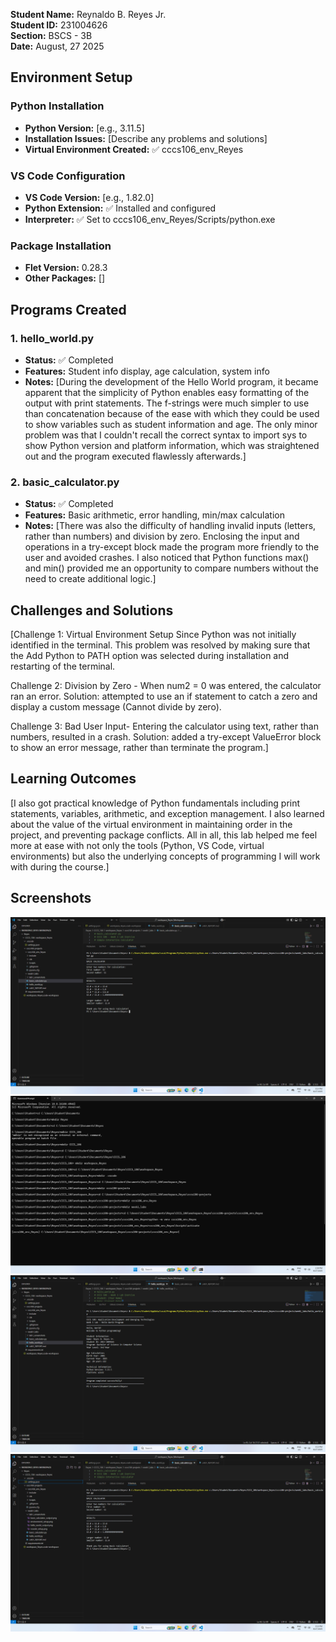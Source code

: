 **Student Name:** Reynaldo B. Reyes Jr. \
**Student ID:** 231004626 \
**Section:** BSCS - 3B \
**Date:** August, 27 2025

## Environment Setup

### Python Installation
- **Python Version:** [e.g., 3.11.5]
- **Installation Issues:** [Describe any problems and solutions]
- **Virtual Environment Created:** ✅ cccs106_env_Reyes

### VS Code Configuration
- **VS Code Version:** [e.g., 1.82.0]
- **Python Extension:** ✅ Installed and configured
- **Interpreter:** ✅ Set to cccs106_env_Reyes/Scripts/python.exe

### Package Installation
- **Flet Version:** 0.28.3
- **Other Packages:** []

## Programs Created

### 1. hello_world.py
- **Status:** ✅ Completed
- **Features:** Student info display, age calculation, system info
- **Notes:** [During the development of the Hello World program, it became apparent that the simplicity of Python enables easy formatting of the output with print statements. The f-strings were much simpler to use than concatenation because of the ease with which they could be used to show variables such as student information and age. The only minor problem was that I couldn't recall the correct syntax to import sys to show Python version and platform information, which was straightened out and the program executed flawlessly afterwards.]

### 2. basic_calculator.py
- **Status:** ✅ Completed
- **Features:** Basic arithmetic, error handling, min/max calculation
- **Notes:** [There was also the difficulty of handling invalid inputs (letters, rather than numbers) and division by zero. Enclosing the input and operations in a try-except block made the program more friendly to the user and avoided crashes. I also noticed that Python functions max() and min() provided me an opportunity to compare numbers without the need to create additional logic.]

## Challenges and Solutions

[Challenge 1: Virtual Environment Setup Since Python was not initially identified in the terminal. This problem was resolved by making sure that the Add Python to PATH option was selected during installation and restarting of the terminal.

Challenge 2: Division by Zero - When num2 = 0 was entered, the calculator ran an error. Solution: attempted to use an if statement to catch a zero and display a custom message (Cannot divide by zero).

Challenge 3: Bad User Input- Entering the calculator using text, rather than numbers, resulted in a crash. Solution: added a try-except ValueError block to show an error message, rather than terminate the program.]

## Learning Outcomes

[I also got practical knowledge of Python fundamentals including print statements, variables, arithmetic, and exception management. I also learned about the value of the virtual environment in maintaining order in the project, and preventing package conflicts. All in all, this lab helped me feel more at ease with not only the tools (Python, VS Code, virtual environments) but also the underlying concepts of programming I will work with during the course.]

## Screenshots

![alt text](lab1_screenshots/basic_calculator_output.png)
![alt text](lab1_screenshots/environment_setup.png)
![alt text](lab1_screenshots/hello_world_output.png)
![alt text](lab1_screenshots/vscode_setup.png)
